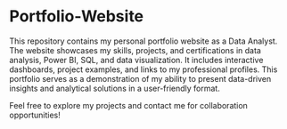 # Portfolio-Website

This repository contains my personal portfolio website as a Data Analyst. The website showcases my skills, projects, and certifications in data analysis, Power BI, SQL, and data visualization. It includes interactive dashboards, project examples, and links to my professional profiles. This portfolio serves as a demonstration of my ability to present data-driven insights and analytical solutions in a user-friendly format.

Feel free to explore my projects and contact me for collaboration opportunities!
